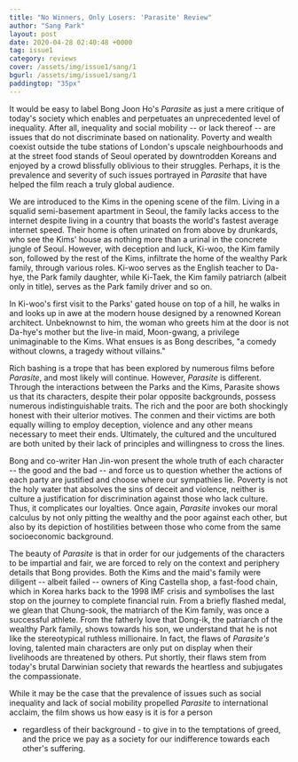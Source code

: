 ```yaml
---
title: "No Winners, Only Losers: 'Parasite' Review"
author: "Sang Park"
layout: post
date: 2020-04-28 02:40:48 +0000
tag: issue1
category: reviews
cover: /assets/img/issue1/sang/1
bgurl: /assets/img/issue1/sang/1
paddingtop: "35px"
---
```


<p id="first-paragraph">It would be easy to label Bong Joon Ho's <i>Parasite</i> as just a mere
critique of today's society which enables and perpetuates an
unprecedented level of inequality. After all, inequality and social
mobility -- or lack thereof -- are issues that do not discriminate based
on nationality. Poverty and wealth coexist outside the tube stations of
London's upscale neighbourhoods and at the street food stands of Seoul
operated by downtrodden Koreans and enjoyed by a crowd blissfully
oblivious to their struggles. Perhaps, it is the prevalence and severity
of such issues portrayed in <i>Parasite</i> that have helped the film reach a
truly global audience.</p>

We are introduced to the Kims in the opening scene of the film. Living
in a squalid semi-basement apartment in Seoul, the family lacks access
to the internet despite living in a country that boasts the world's
fastest average internet speed. Their home is often urinated on from
above by drunkards, who see the Kims' house as nothing more than a
urinal in the concrete jungle of Seoul. However, with deception and
luck, Ki-woo, the Kim family son, followed by the rest of the Kims,
infiltrate the home of the wealthy Park family, through various roles.
Ki-woo serves as the English teacher to Da-hye, the Park family
daughter, while Ki-Taek, the Kim family patriarch (albeit only in
title), serves as the Park family driver and so on.

In Ki-woo's first visit to the Parks' gated house on top of a hill, he
walks in and looks up in awe at the modern house designed by a renowned
Korean architect. Unbeknownst to him, the woman who greets him at the
door is not Da-hye's mother but the live-in maid, Moon-gwang, a
privilege unimaginable to the Kims. What ensues is as Bong describes, "a
comedy without clowns, a tragedy without villains."

Rich bashing is a trope that has been explored by numerous films before
*Parasite*, and most likely will continue. However, *Parasite* is
different. Through the interactions between the Parks and the Kims,
Parasite shows us that its characters, despite their polar opposite
backgrounds, possess numerous indistinguishable traits. The rich and the
poor are both shockingly honest with their ulterior motives. The conmen
and their victims are both equally willing to employ deception, violence
and any other means necessary to meet their ends. Ultimately, the
cultured and the uncultured are both united by their lack of principles
and willingness to cross the lines.

Bong and co-writer Han Jin-won present the whole truth of each character
-- the good and the bad -- and force us to question whether the actions
of each party are justified and choose where our sympathies lie. Poverty
is not the holy water that absolves the sins of deceit and violence,
neither is culture a justification for discrimination against those who
lack culture. Thus, it complicates our loyalties. Once again, *Parasite*
invokes our moral calculus by not only pitting the wealthy and the poor
against each other, but also by its depiction of hostilities between
those who come from the same socioeconomic background.

The beauty of *Parasite* is that in order for our judgements of the
characters to be impartial and fair, we are forced to rely on the
context and periphery details that Bong provides. Both the Kims and the
maid's family were diligent -- albeit failed -- owners of King Castella
shop, a fast-food chain, which in Korea harks back to the 1998 IMF
crisis and symbolises the last stop on the journey to complete financial
ruin. From a briefly flashed medal, we glean that Chung-sook, the
matriarch of the Kim family, was once a successful athlete. From the
fatherly love that Dong-ik, the patriarch of the wealthy Park family,
shows towards his son, we understand that he is not like the
stereotypical ruthless millionaire. In fact, the flaws of *Parasite's*
loving, talented main characters are only put on display when their
livelihoods are threatened by others. Put shortly, their flaws stem from
today's brutal Darwinian society that rewards the heartless and
subjugates the compassionate.

While it may be the case that the prevalence of issues such as social
inequality and lack of social mobility propelled *Parasite* to
international acclaim, the film shows us how easy is it is for a person
- regardless of their background - to give in to the temptations of
greed, and the price we pay as a society for our indifference towards
each other's suffering.
